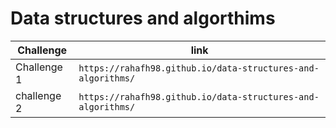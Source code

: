 # Data structures and algorthims 


| Challenge   | link     | 
|-------------|------------|
| Challenge 1 |        ` https://rahafh98.github.io/data-structures-and-algorithms/   `                  | 
| challenge 2 |      `https://rahafh98.github.io/data-structures-and-algorithms/`                                                                                    |